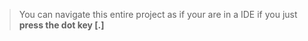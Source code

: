 > You can navigate this entire project as if your are in a IDE if you just **press the dot key [.]**

